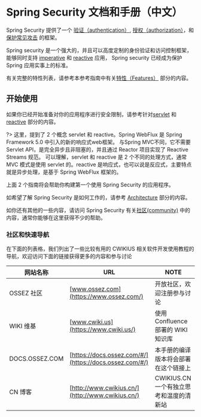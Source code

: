 # Spring Security 文档和手册（中文）

Spring Security 提供了一个 [验证（authentication）](features/authentication/index.md), [授权（authorization）](features/authorization/index.md)，和[保护常见攻击](features/exploits/index.md) 的框架。

Spring security 是一个强大的，并且可以高度定制的身份验证和访问控制框架，能够同时支持 [imperative](servlet/index.md) 和 [reactive](reactive/index.md) 应用， Spring security 已经成为保护 Spring 应用实事上的标准。

有关完整的特性列表，请参考本参考指南中有关[特性（Features）](features/index.md) 部分的内容。

## 开始使用
如果你已经开始准备对你的应用程序进行安全限制，请参考针对[servlet](servlet/getting-started.md) 和 [reactive](reactive/getting-started.md) 部分的内容。

?> 这里，提到了 2 个概念 servlet 和 reactive。Spring WebFlux 是 Spring Framework 5.0 中引入的新的响应式web框架。
与Spring MVC不同，它不需要Servlet API，是完全异步且非阻塞的，并且通过 Reactor 项目实现了 Reactive Streams 规范。
可以理解，servlet 和 reactive 是 2 个不同的处理方式，通常 MVC 模式是使用 servlet 的。reactive 是响应式，也可以说是反应式，主要特点就是异步处理，是基于 Spring WebFlux 框架的。

上面 2 个指南将会帮助你构建第一个使用 Spring Security 的应用程序。

如希望了解 Spring Security 是如何工作的，请参考 [Architecture](servlet/architecture.md) 部分的内容。

如你还有其他的一些内容，请访问 Spring Security 有关[社区(community)](community.md) 中的内容，通常你能够在这里获得不少的帮助。

### 社区和快速导航

在下面的列表格，我们列出了一些比较有用的 CWIKIUS 相关软件开发使用教程的导航，欢迎访问下面的链接获得更多的内容和参与讨论

| 网站名称           | URL                                                    | NOTE                       |
|----------------|--------------------------------------------------------|----------------------------|
| OSSEZ 社区       | [www.ossez.com](https://www.ossez.com/)                | 开放社区，欢迎注册参与讨论              |
| WIKI 维基        | [www.cwiki.us](https://www.cwiki.us/)                  | 使用 Confluence 部署的 WIKI 知识库 |
| DOCS.OSSEZ.COM | [https://docs.ossez.com/#/](https://docs.ossez.com/#/) | 本手册的编译版本将会部署在这个链接上         |
| CN 博客          | [http://www.cwikius.cn/](http://www.cwikius.cn/)       | CWIKIUS.CN 一个有独立思考和温度的清新站  |

[](prerequisites.md ':include')